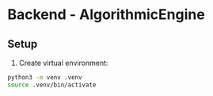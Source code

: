 # Backend - AlgorithmicEngine

## Setup

1. Create virtual environment:

```bash
python3 -m venv .venv
source .venv/bin/activate
